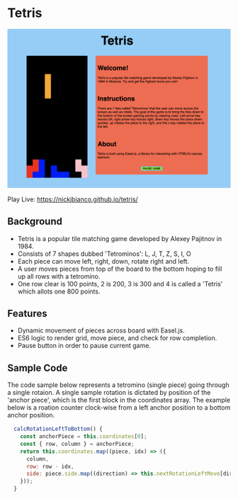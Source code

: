 # Tetris

![LiveGameplay](/screenshots/LiveGameplay.png)

Play Live: https://nickjbianco.github.io/tetris/

## Background

- Tetris is a popular tile matching game developed by Alexey Pajitnov in 1984.
- Consists of 7 shapes dubbed 'Tetrominos': L, J, T, Z, S, I, O
- Each piece can move left, right, down, rotate right and left.
- A user moves pieces from top of the board to the bottom hoping to fill up all rows with a tetromino.
- One row clear is 100 points, 2 is 200, 3 is 300 and 4 is called a 'Tetris' which allots one 800 points.

## Features

- Dynamic movement of pieces across board with Easel.js.
- ES6 logic to render grid, move piece, and check for row completion.
- Pause button in order to pause current game.

## Sample Code

The code sample below represents a tetromino (single piece) going through a single rotaion. A single sample rotation is dictated by position of the 'anchor piece', which is the first block in the coordinates array. The example below is a roation counter clock-wise from a left anchor position to a bottom anchor position.

```javascript
  calcRotationLeftToBottom() {
    const anchorPiece = this.coordinates[0];
    const { row, column } = anchorPiece;
    return this.coordinates.map((piece, idx) => ({
      column,
      row: row - idx,
      side: piece.side.map((direction) => this.nextRotationLeftMove[direction]),
    }));
  }
```
